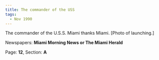```yaml
---  
title: The commander of the USS  
tags:  
  - Nov 1990  
---  
```

  
The commander of the U.S.S. Miami thanks Miami. [Photo of launching.]  
  
Newspapers: **Miami Morning News or The Miami Herald**  
  
Page: **12**, Section: **A** 
